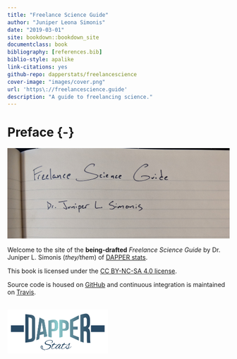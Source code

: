 ```yaml
--- 
title: "Freelance Science Guide"
author: "Juniper Leona Simonis"
date: "2019-03-01"
site: bookdown::bookdown_site
documentclass: book
bibliography: [references.bib]
biblio-style: apalike
link-citations: yes
github-repo: dapperstats/freelancescience
cover-image: "images/cover.png"
url: 'https\://freelancescience.guide'
description: "A guide to freelancing science."
---
```



# Preface {-}

![](images/cover.png)

Welcome to the site of the **being-drafted** *Freelance Science Guide*
by Dr. Juniper L. Simonis (*they/them*) of 
[DAPPER stats](http://dapperstats.com).

This book is licensed under the
[CC BY-NC-SA 4.0 license](http://creativecommons.org/licenses/by-nc-sa/4.0/).

Source code is housed on [GitHub](https://github.com/DAPPERstats/FreelanceScience) and
continuous integration is maintained on [Travis](https://travis-ci.org/dapperstats/FreelanceScience).

<br>
<a href="http://dapperstats.com">
<img src="images/dapper.png" alt="DAPPER Stats logo"
	width="227.5" height="100" class ="center"/>
</a>
